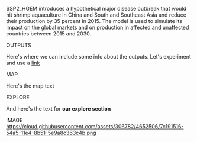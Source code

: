 SSP2_HGEM introduces a hypothetical major disease outbreak that would hit shrimp aquaculture in China and South and Southeast Asia and reduce their production by 35 percent in 2015. The model is used to simulate its impact on the global markets and on production in affected and unaffected countries between 2015 and 2030. 

OUTPUTS

Here's where we can include some info about the outputs. Let's experiment and use a [link](somewhere.com)

MAP

Here's the map text

EXPLORE

And here's the text for **our explore section**

IMAGE
https://cloud.githubusercontent.com/assets/306782/4652506/7c191516-54a5-11e4-8b51-5e9a8c363c4b.png
